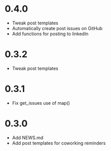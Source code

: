 # 0.4.0
- Tweak post templates
- Automatically create post issues on GitHub
- Add functions for posting to linkedIn

# 0.3.2
- Tweak post templates

# 0.3.1
- Fix get_issues use of map()

# 0.3.0
- Add NEWS.md
- Add post templates for coworking reminders
